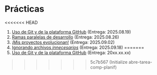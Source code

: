# Prácticas

<<<<<<< HEAD
1. [Uso de Git y de la plataforma GitHub](./1/README.md) (Entrega: 2025.08.19)
2. [Ramas paralelas de desarrollo](./2/README.md) (Entrega: 2025.08.26)
3. [¡Mis proyectos evolucionan!](./3/README.md) (Entrega: 2025.09.02)
4. [Ignorando archivos *innecesarios*](./4/README.md) (Entrega: 2025.09.18)
=======
1. [Uso de Git y de la plataforma GitHub](./1/README.md) (Entrega: 20xx.xx.xx)
<!-- 2. [Ramas paralelas de desarrollo](./2/README.md) (Entrega: 20xx.xx.xx) -->
<!-- 3. [Ignorando archivos innecesarios](./3/README.md) (Entrega: 20xx.xx.xx) -->
>>>>>>> 5c7b567 (Initialize abre-tarea-comp-planif)
